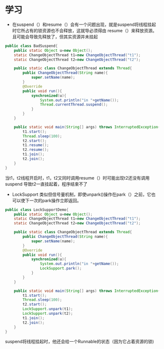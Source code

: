 # 学习


+ 在suspend（）和resume（）会有一个问题出现，就是suspend将线程挂起时它所占有的锁资源也不会释放，这就导必须得由
resume（）来释放资源。且可能会导致先释放了，但其实资源并未挂起
```java
public class BadSuspend{
    public static Object u=new Object();
    static ChangeObjectThread t1=new ChangeObjectThread("t1");
    static ChangeObjectThread t2=new ChangeObjectThread("t2");

    public static class ChangeObjectThread extends Thread{
        public ChangeObjectThread(String name){
            super.setName(name);
        }
        @Override
        public void run(){
            synchronized(u){
                System.out.println("in "+getName());
                Thread.currentThread.suspend();
            }
        }
    }

    public static void main(String[] args) throws InterruptedException{
        t1.start();
        Thread.sleep(100);
        t2.start();
        t1.resume();
        t2.resume();
        t1.join();
        t2.join();
    }
}

```

当t1，t2线程开启时，t1，t2又同时调用resume（）时可能出现t2还没有调用suspend
导致t2一直挂起着，程序结束不了


+ LockSupport 类似但信号量机制，即使unpark()操作在park（）之前，它也可以使下一次的park操作立即返回。

```java
public class LockSupportDemo{
    public static Object u=new Object();
    static ChangeObjectThread t1=new ChangeObjectThread("t1");
    static ChangeObjectThread t2=new ChangeObjectThread("t2");

    public static class ChangeObjectThread extends Thread{
        public ChangeObjectThread(String name){
            super.setName(name);
        }
        @Override
        public void run(){
            synchronized(u){
                System.out.println("in "+getName());
                LockSupport.park();
            }
        }
    }

    public static void main(String[] args) throws InterruptedException{
        t1.start();
        Thread.sleep(100);
        t2.start();
        LockSupport.unpark(t1);
        LockSupport.unpark(t2);
        t1.join();
        t2.join();
    }
}

```

suspend将线程挂起时，他还会给一个Runnable的状态（因为它占着资源的锁)